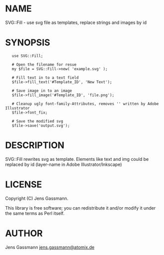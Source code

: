 # NAME

SVG::Fill - use svg file as templates, replace strings and images by id   

# SYNOPSIS

       use SVG::Fill;

       # Open the filename for resue
       my $file = SVG::Fill->new( 'example.svg' );

       # Fill text in to a text field 
       $file->fill_text('#Template_ID', 'New Text');

       # Save image in to an image
       $file->fill_image('#Template_ID', 'file.png');
    
       # Cleanup ugly font-family-Attributes, removes '' written by Adobe Illustrator 
       $file->font_fix;

       # Save the modified svg
       $file->save('output.svg');

# DESCRIPTION

SVG::Fill rewrites svg as template. Elements like text and img could be replaced by id (layer-name in Adobe Illustrator/Inkscape) 

# LICENSE

Copyright (C) Jens Gassmann.

This library is free software; you can redistribute it and/or modify
it under the same terms as Perl itself.

# AUTHOR

Jens Gassmann <jens.gassmann@atomix.de>
